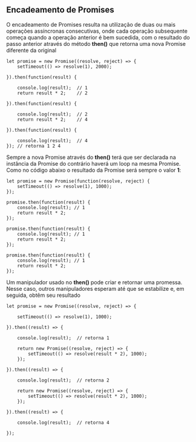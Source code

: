 ## Encadeamento de Promises
O encadeamento de Promises resulta na utilização de duas ou mais operações assíncronas consecutivas, onde cada operação subsequente começa quando a operação anterior é bem sucedida, com o resultado do passo anterior através do método **then()** que retorna uma nova Promise diferente da original

    let promise = new Promise((resolve, reject) => {
        setTimeout(() => resolve(1), 2000);
        
    }).then(function(result) {
    
        console.log(result);  // 1
        return result * 2;    // 2
        
    }).then(function(result) {

        console.log(result);  // 2
        return result * 2;    // 4

    }).then(function(result) {

        console.log(result);  // 4
    }); // retorna 1 2 4
    
Sempre a nova Promise através do **then()** terá que ser declarada na instância da Promise do contrário haverá um loop na mesma Promise. Como no código abaixo o resultado da Promise será sempre o valor **1**:

    let promise = new Promise(function(resolve, reject) {
        setTimeout(() => resolve(1), 1000);
    });

    promise.then(function(result) {
        console.log(result); // 1
        return result * 2;
    });

    promise.then(function(result) {
        console.log(result); // 1
        return result * 2;
    });

    promise.then(function(result) {
        console.log(result); // 1
        return result * 2;
    });
    
Um manipulador usado no **then()** pode criar e retornar uma promessa. Nesse caso, outros manipuladores esperam até que se estabilize e, em seguida, obtêm seu resultado

    let promise = new Promise((resolve, reject) => {

        setTimeout(() => resolve(1), 1000);

    }).then((result) => {

        console.log(result);  // retorna 1

        return new Promise((resolve, reject) => {
            setTimeout(() => resolve(result * 2), 1000);
        });

    }).then((result) => {

        console.log(result);  // retorna 2

        return new Promise((resolve, reject) => {
            setTimeout(() => resolve(result * 2), 1000);
        });

    }).then((result) => {

        console.log(result);  // retorna 4

    });
    

